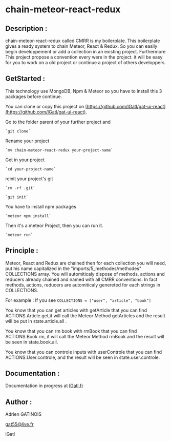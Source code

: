 # chain-meteor-react-redux

## Description :
chain-meteor-react-redux called CMRR is my boilerplate. 
This boilerplate gives a ready system to chain Meteor, React & Redux. 
So you can easily begin developpement or add a collection in an existing project. 
Furthermore This project propose a convention every were in the project. it will be easy for you to work on a old project or continue a project of others developpers. 

## GetStarted :
This technology use MongoDB, Npm & Meteor so you have to install this 3 packages before continue.

You can clone or copy this project on [https://github.com/lGatl/gat-ui-react](https://github.com/lGatl/gat-ui-react).

Go to the folder parent of your further project and

	`git clone`

Rename your project 

	`mv chain-meteor-react-redux your-project-name`

Get in your project 

	`cd your-project-name`

reinit your project's git

	`rm -rf .git`

	`git init`

You have to install npm packages 

	`meteor npm install`

Then it's a meteor Project, then you can run it. 

	`meteor run`

## Principle :

Meteor, React and Redux are chained then for each collection you will need, put his name capitalized in the "imports/5_methodes/methodes" COLLECTIONS array. 
You will automiticaly dispose of methods, actions and reducers already chained and named with all CMRR conventions. In fact methods, actions, reducers are automiticaly genereted for each strings in COLLECTIONS.

For example : If you see `COLLECTIONS = ["user", "article", "book"]`

You know that you can get articles with getArticle that you can find ACTIONS.Article.get,it will call the Meteor Method getArticles and the result will be put in state.article.all . 

You know that you can rm book with rmBook that you can find ACTIONS.Book.rm, it will call the Meteor Method rmBook and the result will be seen in state.book.all.

You know that you can controle inputs with userControle that you can find ACTIONS.User.controle, and the result will be seen in state.user.controle. 

## Documentation :
 Documentation in progress at [lGatl.fr](http://lGatl.fr)

## Author :
Adrien GATINOIS 

gat55@live.fr

lGatl
